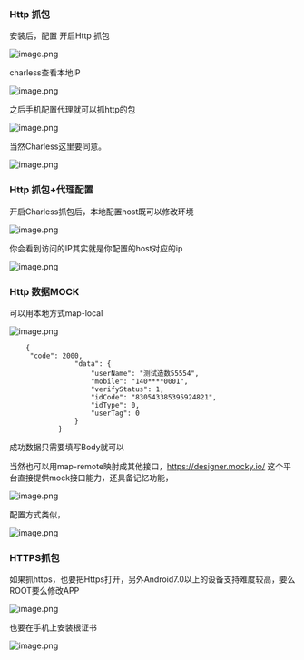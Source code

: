 
### Http 抓包

安装后，配置 开启Http 抓包

![image.png](https://p3-juejin.byteimg.com/tos-cn-i-k3u1fbpfcp/19a285f52f4247be9b1233dfb7a48dd9~tplv-k3u1fbpfcp-watermark.image?)

charless查看本地IP

![image.png](https://p3-juejin.byteimg.com/tos-cn-i-k3u1fbpfcp/c5765b9a47d1483882ee6da20daa856c~tplv-k3u1fbpfcp-watermark.image?)


之后手机配置代理就可以抓http的包

![image.png](https://p1-juejin.byteimg.com/tos-cn-i-k3u1fbpfcp/34ce6e65ae3a44918a6a1f909c719c2b~tplv-k3u1fbpfcp-watermark.image?)

当然Charless这里要同意。

![image.png](https://p1-juejin.byteimg.com/tos-cn-i-k3u1fbpfcp/d6701d14eea14464aaf03cb40319c5b0~tplv-k3u1fbpfcp-watermark.image?)

### Http 抓包+代理配置

开启Charless抓包后，本地配置host既可以修改环境


![image.png](https://p6-juejin.byteimg.com/tos-cn-i-k3u1fbpfcp/1af40721f2414c61ab4fee561a5bae61~tplv-k3u1fbpfcp-watermark.image?)

你会看到访问的IP其实就是你配置的host对应的ip


![image.png](https://p9-juejin.byteimg.com/tos-cn-i-k3u1fbpfcp/197c88833a90405ab4cf2e3ef7727c3c~tplv-k3u1fbpfcp-watermark.image?)

### Http 数据MOCK

可以用本地方式map-local


![image.png](https://p1-juejin.byteimg.com/tos-cn-i-k3u1fbpfcp/39dae8b7ae97453782facc2f77ace3a0~tplv-k3u1fbpfcp-watermark.image?)

        {
		 "code": 2000,
					"data": {
						"userName": "测试造数55554",
						"mobile": "140****0001",
						"verifyStatus": 1,
						"idCode": "830543385395924821",
						"idType": 0,
						"userTag": 0
					}
				}


成功数据只需要填写Body就可以

当然也可以用map-remote映射成其他接口，https://designer.mocky.io/ 这个平台直接提供mock接口能力，还具备记忆功能，

![image.png](https://p6-juejin.byteimg.com/tos-cn-i-k3u1fbpfcp/e4015d2281ea4dd297f968c7766c8618~tplv-k3u1fbpfcp-watermark.image?)

配置方式类似，


![image.png](https://p1-juejin.byteimg.com/tos-cn-i-k3u1fbpfcp/94148bd4935c48f59bd4b92fae831d1f~tplv-k3u1fbpfcp-watermark.image?)

### HTTPS抓包

如果抓https，也要把Https打开，另外Android7.0以上的设备支持难度较高，要么ROOT要么修改APP

![image.png](https://p1-juejin.byteimg.com/tos-cn-i-k3u1fbpfcp/b026a864f42746879c8c450f15d0054c~tplv-k3u1fbpfcp-watermark.image?)

也要在手机上安装根证书

![image.png](https://p1-juejin.byteimg.com/tos-cn-i-k3u1fbpfcp/85c4daf4f15141a594a58b71c24554f1~tplv-k3u1fbpfcp-watermark.image?)

​​
